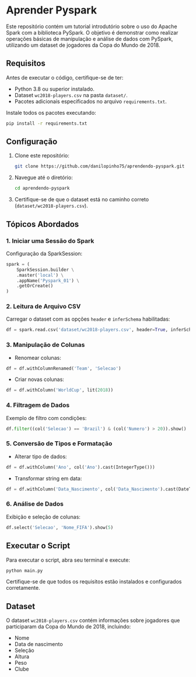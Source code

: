 # Aprender Pyspark

Este repositório contém um tutorial introdutório sobre o uso do Apache Spark com a biblioteca PySpark. O objetivo é demonstrar como realizar operações básicas de manipulação e análise de dados com PySpark, utilizando um dataset de jogadores da Copa do Mundo de 2018.

## Requisitos

Antes de executar o código, certifique-se de ter:

- Python 3.8 ou superior instalado.
- Dataset `wc2018-players.csv` na pasta `dataset/`.
- Pacotes adicionais especificados no arquivo `requirements.txt`.

Instale todos os pacotes executando:
```bash
pip install -r requirements.txt
```

## Configuração

1. Clone este repositório:
   ```bash
   git clone https://github.com/danilopinho75/aprendendo-pyspark.git
   ```
2. Navegue até o diretório:
   ```bash
   cd aprendendo-pyspark
   ```
3. Certifique-se de que o dataset está no caminho correto (`dataset/wc2018-players.csv`).

## Tópicos Abordados

### 1. Iniciar uma Sessão do Spark
Configuração da SparkSession:
```python
spark = (
    SparkSession.builder \
    .master('local') \
    .appName('Pyspark_01') \
    .getOrCreate()
)
```

### 2. Leitura de Arquivo CSV
Carregar o dataset com as opções `header` e `inferSchema` habilitadas:
```python
df = spark.read.csv('dataset/wc2018-players.csv', header=True, inferSchema=True)
```

### 3. Manipulação de Colunas
- Renomear colunas:
```python
df = df.withColumnRenamed('Team', 'Selecao')
```
- Criar novas colunas:
```python
df = df.withColumn('WorldCup', lit(2018))
```

### 4. Filtragem de Dados
Exemplo de filtro com condições:
```python
df.filter((col('Selecao') == 'Brazil') & (col('Numero') > 20)).show()
```

### 5. Conversão de Tipos e Formatação
- Alterar tipo de dados:
```python
df = df.withColumn('Ano', col('Ano').cast(IntegerType()))
```
- Transformar string em data:
```python
df = df.withColumn('Data_Nascimento', col('Data_Nascimento').cast(DateType()))
```

### 6. Análise de Dados
Exibição e seleção de colunas:
```python
df.select('Selecao', 'Nome_FIFA').show(5)
```

## Executar o Script

Para executar o script, abra seu terminal e execute:
```bash
python main.py
```

Certifique-se de que todos os requisitos estão instalados e configurados corretamente.

## Dataset

O dataset `wc2018-players.csv` contém informações sobre jogadores que participaram da Copa do Mundo de 2018, incluindo:
- Nome
- Data de nascimento
- Seleção
- Altura
- Peso
- Clube

